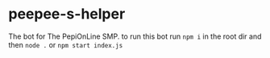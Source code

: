 # peepee-s-helper
The bot for The PepiOnLine SMP. to run this bot run `npm i` in the root dir and then `node .` or `npm start index.js`

